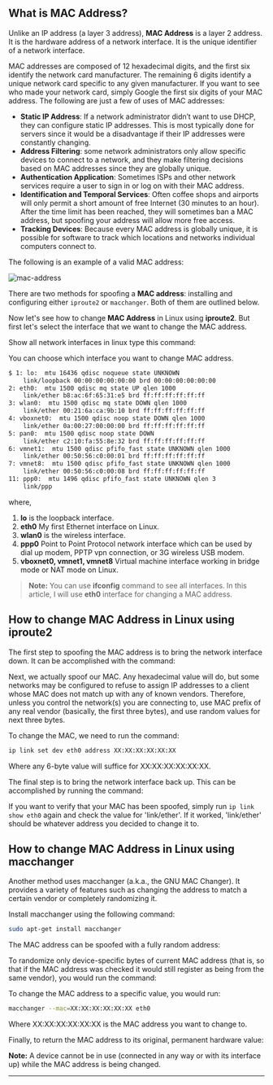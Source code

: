 ## What is MAC Address?

Unlike an IP address (a layer 3 address), **MAC Address** is a layer 2 address. It is the hardware address of a network interface. It is the unique identifier of a network interface.

MAC addresses are composed of 12 hexadecimal digits, and the first six identify the network card manufacturer. The remaining 6 digits identify a unique network card specific to any given manufacturer. If you want to see who made your network card, simply Google the first six digits of your MAC address. The following are just a few of uses of MAC addresses:

- **Static IP Address**: If a network administrator didn’t want to use DHCP, they can configure static IP addresses. This is most typically done for servers since it would be a disadvantage if their IP addresses were constantly changing.
- **Address Filtering**: some network administrators only allow specific devices to connect to a network, and they make filtering decisions based on MAC addresses since they are globally unique.
- **Authentication Application**: Sometimes ISPs and other network services require a user to sign in or log on with their MAC address.
- **Identification and Temporal Services**: Often coffee shops and airports will only permit a short amount of free Internet (30 minutes to an hour). After the time limit has been reached, they will sometimes ban a MAC address, but spoofing your address will allow more free access.
- **Tracking Devices**: Because every MAC address is globally unique, it is possible for software to track which locations and networks individual computers connect to.

The following is an example of a valid MAC address:

![mac-address](https://www.hkrhasan.com/_next/image?url=%2Fstatic%2Fimages%2Fnetworking%2Fmac-address.png&w=1920&q=75)

There are two methods for spoofing a **MAC address**: installing and configuring either `iproute2` or `macchanger`. Both of them are outlined below.

Now let's see how to change **MAC Address** in Linux using **iproute2**. But first let's select the interface that we want to change the MAC address.

Show all network interfaces in linux type this command:

You can choose which interface you want to change MAC address.

```bash
$ 1: lo:  mtu 16436 qdisc noqueue state UNKNOWN
    link/loopback 00:00:00:00:00:00 brd 00:00:00:00:00:00
2: eth0:  mtu 1500 qdisc mq state UP qlen 1000
    link/ether b8:ac:6f:65:31:e5 brd ff:ff:ff:ff:ff:ff
3: wlan0:  mtu 1500 qdisc mq state DOWN qlen 1000
    link/ether 00:21:6a:ca:9b:10 brd ff:ff:ff:ff:ff:ff
4: vboxnet0:  mtu 1500 qdisc noop state DOWN qlen 1000
    link/ether 0a:00:27:00:00:00 brd ff:ff:ff:ff:ff:ff
5: pan0:  mtu 1500 qdisc noop state DOWN
    link/ether c2:10:fa:55:8e:32 brd ff:ff:ff:ff:ff:ff
6: vmnet1:  mtu 1500 qdisc pfifo_fast state UNKNOWN qlen 1000
    link/ether 00:50:56:c0:00:01 brd ff:ff:ff:ff:ff:ff
7: vmnet8:  mtu 1500 qdisc pfifo_fast state UNKNOWN qlen 1000
    link/ether 00:50:56:c0:00:08 brd ff:ff:ff:ff:ff:ff
11: ppp0:  mtu 1496 qdisc pfifo_fast state UNKNOWN qlen 3
    link/ppp
```

where,

1. **lo** is the loopback interface.
2. **eth0** My first Ethernet interface on Linux.
3. **wlan0** is the wireless interface.
4. **ppp0** Point to Point Protocol network interface which can be used by dial up modem, PPTP vpn connection, or 3G wireless USB modem.
5. **vboxnet0, vmnet1, vmnet8** Virtual machine interface working in bridge mode or NAT mode on Linux.

> **Note:** You can use **ifconfig** command to see all interfaces. In this article, I will use **eth0** interface for changing a MAC address.

## How to change MAC Address in Linux using iproute2

The first step to spoofing the MAC address is to bring the network interface down. It can be accomplished with the command:

Next, we actually spoof our MAC. Any hexadecimal value will do, but some networks may be configured to refuse to assign IP addresses to a client whose MAC does not match up with any of known vendors. Therefore, unless you control the network(s) you are connecting to, use MAC prefix of any real vendor (basically, the first three bytes), and use random values for next three bytes.

To change the MAC, we need to run the command:

```bash
ip link set dev eth0 address XX:XX:XX:XX:XX:XX
```

Where any 6-byte value will suffice for XX:XX:XX:XX:XX:XX.

The final step is to bring the network interface back up. This can be accomplished by running the command:

If you want to verify that your MAC has been spoofed, simply run `ip link show eth0` again and check the value for 'link/ether'. If it worked, 'link/ether' should be whatever address you decided to change it to.

## How to change MAC Address in Linux using macchanger

Another method uses macchanger (a.k.a., the GNU MAC Changer). It provides a variety of features such as changing the address to match a certain vendor or completely randomizing it.

Install macchanger using the following command:

```bash
sudo apt-get install macchanger
```

The MAC address can be spoofed with a fully random address:

To randomize only device-specific bytes of current MAC address (that is, so that if the MAC address was checked it would still register as being from the same vendor), you would run the command:

To change the MAC address to a specific value, you would run:

```bash
macchanger --mac=XX:XX:XX:XX:XX:XX eth0
```

Where XX:XX:XX:XX:XX:XX is the MAC address you want to change to.

Finally, to return the MAC address to its original, permanent hardware value:

**Note:** A device cannot be in use (connected in any way or with its interface up) while the MAC address is being changed.

---